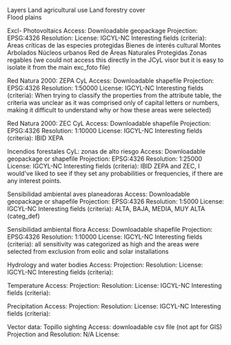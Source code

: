 Layers
Land agricultural use 
Land forestry cover  
Flood plains

Excl- Photovoltaics
  Access: Downloadable geopackage
  Projection: EPSG:4326
  Resolution: 
  License: IGCYL-NC
  Interesting fields (criteria): 
      Areas críticas de las especies protegidas 
      Bienes de interés cultural 
      Montes Arbolados 
      Núcleos urbanos 
      Red de Áreas Naturales Protegidas 
      Zonas regables (we could not access this directly in the JCyL visor but it is easy to isolate it from the main exc_foto file) 

Red Natura 2000: ZEPA CyL
  Access: Downloadable shapefile
  Projection: EPSG:4326
  Resolution: 1:50000
  License: IGCYL-NC
  Interesting fields (criteria): 
  When trying to classify the properties from the attribute table, the criteria was unclear as it was comprised only of capital letters or numbers, 
  making it difficult to understand why or how these areas were selected)

Red Natura 2000: ZEC CyL
  Access: Downloadable shapefile
  Projection: EPSG:4326
  Resolution: 1:10000
  License: IGCYL-NC
  Interesting fields (criteria): IBID XEPA

Incendios forestales CyL: zonas de alto riesgo
  Access: Downloadable geopackage or shapefile
  Projection: EPSG:4326
  Resolution: 1:25000
  License: IGCYL-NC
  Interesting fields (criteria): IBID ZEPA and ZEC, I would've liked to see if they set any probabilities or frequencies, if there are any interest points. 

Sensibilidad ambiental aves planeadoras
  Access: Downloadable geopackage or shapefile
  Projection: EPSG:4326
  Resolution: 1:5000
  License: IGCYL-NC
  Interesting fields (criteria): 
    ALTA, BAJA, MEDIA, MUY ALTA (categ_def)

Sensibilidad ambiental flora
  Access: Downloadable shapefile
  Projection: EPSG:4326
  Resolution: 1:10000
  License: IGCYL-NC
  Interesting fields (criteria): 
    all sensitivity was categorized as high and the areas were selected from exclusion from eolic and solar installations

Hydrology and water bodies
  Access: 
  Projection: 
  Resolution: 
  License: IGCYL-NC
  Interesting fields (criteria):

Temperature
  Access: 
  Projection: 
  Resolution: 
  License: IGCYL-NC
  Interesting fields (criteria):

Precipitation
  Access: 
  Projection: 
  Resolution: 
  License: IGCYL-NC
  Interesting fields (criteria):

 Vector data: 
Topillo sighting 
  Access: downloadable csv file (not apt for GIS)
  Projection and Resolution: N/A
  License: 

  
